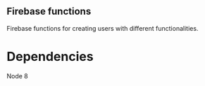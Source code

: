 ## Firebase functions
Firebase functions for creating users with different functionalities.

# Dependencies
Node 8

